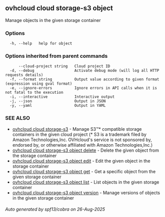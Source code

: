 ## ovhcloud cloud storage-s3 object

Manage objects in the given storage container

### Options

```
  -h, --help   help for object
```

### Options inherited from parent commands

```
      --cloud-project string   Cloud project ID
  -d, --debug                  Activate debug mode (will log all HTTP requests details)
  -f, --format string          Output value according to given format (expression using gval format)
  -e, --ignore-errors          Ignore errors in API calls when it is not fatal to the execution
  -i, --interactive            Interactive output
  -j, --json                   Output in JSON
  -y, --yaml                   Output in YAML
```

### SEE ALSO

* [ovhcloud cloud storage-s3](ovhcloud_cloud_storage-s3.md)	 - Manage S3™* compatible storage containers in the given cloud project (* S3 is a trademark filed by Amazon Technologies,Inc. OVHcloud's service is not sponsored by, endorsed by, or otherwise affiliated with Amazon Technologies,Inc.)
* [ovhcloud cloud storage-s3 object delete](ovhcloud_cloud_storage-s3_object_delete.md)	 - Delete the given object from the storage container
* [ovhcloud cloud storage-s3 object edit](ovhcloud_cloud_storage-s3_object_edit.md)	 - Edit the given object in the storage container
* [ovhcloud cloud storage-s3 object get](ovhcloud_cloud_storage-s3_object_get.md)	 - Get a specific object from the given storage container
* [ovhcloud cloud storage-s3 object list](ovhcloud_cloud_storage-s3_object_list.md)	 - List objects in the given storage container
* [ovhcloud cloud storage-s3 object version](ovhcloud_cloud_storage-s3_object_version.md)	 - Manage versions of objects in the given storage container

###### Auto generated by spf13/cobra on 26-Aug-2025

